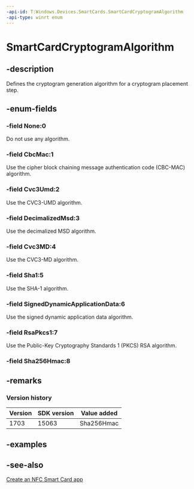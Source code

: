 ```yaml
---
-api-id: T:Windows.Devices.SmartCards.SmartCardCryptogramAlgorithm
-api-type: winrt enum
---
```


<!-- Enumeration syntax
public enum Windows.Devices.SmartCards.SmartCardCryptogramAlgorithm : int
-->

# SmartCardCryptogramAlgorithm

## -description
Defines the cryptogram generation algorithm for a cryptogram placement step.

## -enum-fields
### -field None:0
Do not use any algorithm.

### -field CbcMac:1
Use the cipher block chaining message authentication code (CBC-MAC) algorithm.

### -field Cvc3Umd:2
Use the CVC3-UMD algorithm.

### -field DecimalizedMsd:3
Use the decimalized MSD algorithm.

### -field Cvc3MD:4
Use the CVC3-MD algorithm.

### -field Sha1:5
Use the SHA-1 algorithm.

### -field SignedDynamicApplicationData:6
Use the signed dynamic application data algorithm.

### -field RsaPkcs1:7
Use the Public-Key Cryptography Standards 1 (PKCS) RSA algorithm.


### -field Sha256Hmac:8


## -remarks

### Version history

| Version | SDK version | Value added |
| -- | -- | -- |
| 1703 | 15063 | Sha256Hmac |

## -examples

## -see-also
[Create an NFC Smart Card app](http://msdn.microsoft.com/library/26834a51-512b-485b-84c8-abf713787588)
